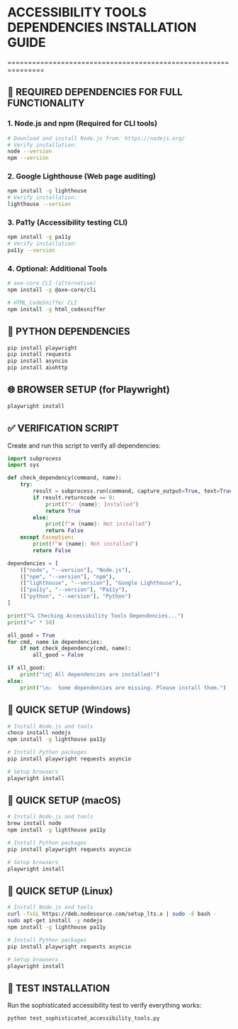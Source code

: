 # ACCESSIBILITY TOOLS DEPENDENCIES INSTALLATION GUIDE
===============================================================

## 🔧 **REQUIRED DEPENDENCIES FOR FULL FUNCTIONALITY**

### 1. **Node.js and npm** (Required for CLI tools)
```bash
# Download and install Node.js from: https://nodejs.org/
# Verify installation:
node --version
npm --version
```

### 2. **Google Lighthouse** (Web page auditing)
```bash
npm install -g lighthouse
# Verify installation:
lighthouse --version
```

### 3. **Pa11y** (Accessibility testing CLI)
```bash
npm install -g pa11y
# Verify installation:
pa11y --version
```

### 4. **Optional: Additional Tools**
```bash
# axe-core CLI (alternative)
npm install -g @axe-core/cli

# HTML_CodeSniffer CLI
npm install -g html_codesniffer
```

## 🐍 **PYTHON DEPENDENCIES**
```bash
pip install playwright
pip install requests
pip install asyncio
pip install aiohttp
```

## 🌐 **BROWSER SETUP (for Playwright)**
```bash
playwright install
```

## ✅ **VERIFICATION SCRIPT**
Create and run this script to verify all dependencies:

```python
import subprocess
import sys

def check_dependency(command, name):
    try:
        result = subprocess.run(command, capture_output=True, text=True, shell=True)
        if result.returncode == 0:
            print(f"✅ {name}: Installed")
            return True
        else:
            print(f"❌ {name}: Not installed")
            return False
    except Exception:
        print(f"❌ {name}: Not installed")
        return False

dependencies = [
    (["node", "--version"], "Node.js"),
    (["npm", "--version"], "npm"), 
    (["lighthouse", "--version"], "Google Lighthouse"),
    (["pa11y", "--version"], "Pa11y"),
    (["python", "--version"], "Python")
]

print("🔍 Checking Accessibility Tools Dependencies...")
print("=" * 50)

all_good = True
for cmd, name in dependencies:
    if not check_dependency(cmd, name):
        all_good = False

if all_good:
    print("\n🎉 All dependencies are installed!")
else:
    print("\n⚠️  Some dependencies are missing. Please install them.")
```

## 🚀 **QUICK SETUP (Windows)**
```bash
# Install Node.js and tools
choco install nodejs
npm install -g lighthouse pa11y

# Install Python packages
pip install playwright requests asyncio

# Setup browsers
playwright install
```

## 🚀 **QUICK SETUP (macOS)**
```bash
# Install Node.js and tools
brew install node
npm install -g lighthouse pa11y

# Install Python packages
pip install playwright requests asyncio

# Setup browsers
playwright install
```

## 🚀 **QUICK SETUP (Linux)**
```bash
# Install Node.js and tools
curl -fsSL https://deb.nodesource.com/setup_lts.x | sudo -E bash -
sudo apt-get install -y nodejs
npm install -g lighthouse pa11y

# Install Python packages
pip install playwright requests asyncio

# Setup browsers
playwright install
```

## 🧪 **TEST INSTALLATION**
Run the sophisticated accessibility test to verify everything works:
```bash
python test_sophisticated_accessibility_tools.py
``` 